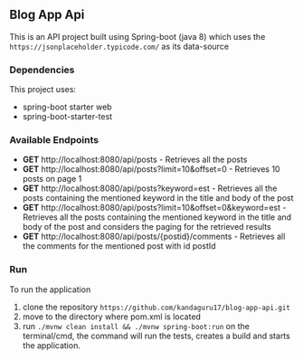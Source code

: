## Blog App Api
This is an API project built using Spring-boot (java 8) which uses the `https://jsonplaceholder.typicode.com/` as its data-source

### Dependencies
This project uses:

- spring-boot starter web
- spring-boot-starter-test

### Available Endpoints
- **GET** http://localhost:8080/api/posts - Retrieves all the posts
- **GET** http://localhost:8080/api/posts?limit=10&offset=0 - Retrieves 10 posts on page 1 
- **GET** http://localhost:8080/api/posts?keyword=est - Retrieves all the posts containing the mentioned keyword in the title and body of the post
- **GET** http://localhost:8080/api/posts?limit=10&offset=0&keyword=est - Retrieves all the posts containing the mentioned keyword in the title and body of the post and considers the paging for the retrieved results
- **GET** http://localhost:8080/api/posts/{postid}/comments - Retrieves all the comments for the mentioned post with id postId
 

### Run
To run the application
1. clone the repository `https://github.com/kandaguru17/blog-app-api.git`
2. move to the directory where pom.xml is located
3. run `./mvnw clean install && ./mvnw spring-boot:run` on the terminal/cmd, the command will run the tests, creates a build and starts the application.
